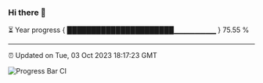 ### Hi there 👋

⏳ Year progress { ██████████████████████▁▁▁▁▁▁▁▁ } 75.55 %

---

⏰ Updated on Tue, 03 Oct 2023 18:17:23 GMT

![Progress Bar CI](https://github.com/liununu/liununu/workflows/Progress%20Bar%20CI/badge.svg)
